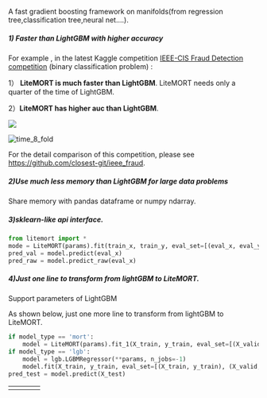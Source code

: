 A fast gradient boosting framework on manifolds(from regression tree,classification tree,neural net....).

##### 1) Faster than LightGBM with higher accuracy

For example , in the latest Kaggle competition  [IEEE-CIS Fraud Detection competition](https://www.kaggle.com/c/ieee-fraud-detection/overview) (binary classification problem) :

1） **LiteMORT is much faster than LightGBM**. LiteMORT needs only a quarter of the time of LightGBM.

2）**LiteMORT has higher auc than LightGBM**. 

![](./auc_8_fold.jpg)

![time_8_fold](./time_8_fold.jpg)

For the detail comparison of this competition, please see https://github.com/closest-git/ieee_fraud.

##### 2)Use much less memory than LightGBM for large data problems 

Share memory with pandas dataframe or numpy ndarray.

##### 3)sklearn-like api interface.

```python
from litemort import *
mode = LiteMORT(params).fit(train_x, train_y, eval_set=[(eval_x, eval_y)])
pred_val = model.predict(eval_x)
pred_raw = model.predict_raw(eval_x)
```

##### 4)Just one line to transform from lightGBM to LiteMORT.

Support parameters of LightGBM

As shown below, just one more line to transform from lightGBM to LiteMORT.  

```python
if model_type == 'mort':
    model = LiteMORT(params).fit_1(X_train, y_train, eval_set=[(X_valid, y_valid)])
if model_type == 'lgb':
    model = lgb.LGBMRegressor(**params, n_jobs=-1)
    model.fit(X_train, y_train, eval_set=[(X_train, y_train), (X_valid, y_valid)])
pred_test = model.predict(X_test)
```



|      |      |      |      |
| ---- | ---- | ---- | ---- |
|      |      |      |      |

